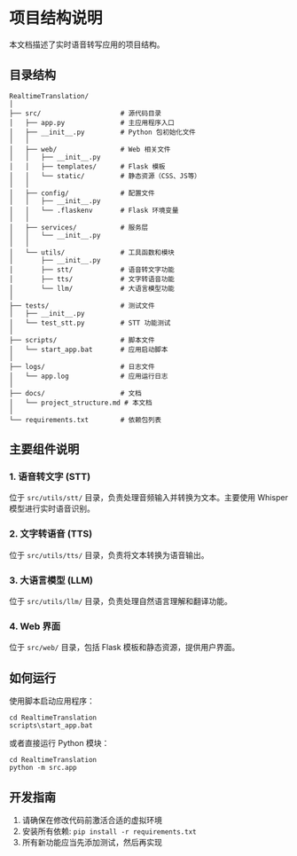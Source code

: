 # 项目结构说明

本文档描述了实时语音转写应用的项目结构。

## 目录结构

```
RealtimeTranslation/
│
├── src/                    # 源代码目录
│   ├── app.py              # 主应用程序入口
│   ├── __init__.py         # Python 包初始化文件
│   │
│   ├── web/                # Web 相关文件
│   │   ├── __init__.py
│   │   ├── templates/      # Flask 模板
│   │   └── static/         # 静态资源（CSS、JS等）
│   │
│   ├── config/             # 配置文件
│   │   ├── __init__.py
│   │   └── .flaskenv       # Flask 环境变量
│   │
│   ├── services/           # 服务层
│   │   └── __init__.py
│   │
│   └── utils/              # 工具函数和模块
│       ├── __init__.py
│       ├── stt/            # 语音转文字功能
│       ├── tts/            # 文字转语音功能
│       └── llm/            # 大语言模型功能
│
├── tests/                  # 测试文件
│   ├── __init__.py
│   └── test_stt.py         # STT 功能测试
│
├── scripts/                # 脚本文件
│   └── start_app.bat       # 应用启动脚本
│
├── logs/                   # 日志文件
│   └── app.log             # 应用运行日志
│
├── docs/                   # 文档
│   └── project_structure.md # 本文档
│
└── requirements.txt        # 依赖包列表
```

## 主要组件说明

### 1. 语音转文字 (STT)

位于 `src/utils/stt/` 目录，负责处理音频输入并转换为文本。主要使用 Whisper 模型进行实时语音识别。

### 2. 文字转语音 (TTS)

位于 `src/utils/tts/` 目录，负责将文本转换为语音输出。

### 3. 大语言模型 (LLM)

位于 `src/utils/llm/` 目录，负责处理自然语言理解和翻译功能。

### 4. Web 界面

位于 `src/web/` 目录，包括 Flask 模板和静态资源，提供用户界面。

## 如何运行

使用脚本启动应用程序：

```
cd RealtimeTranslation
scripts\start_app.bat
```

或者直接运行 Python 模块：

```
cd RealtimeTranslation
python -m src.app
```

## 开发指南

1. 请确保在修改代码前激活合适的虚拟环境
2. 安装所有依赖: `pip install -r requirements.txt`
3. 所有新功能应当先添加测试，然后再实现 